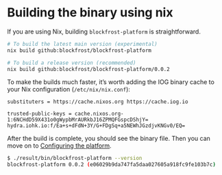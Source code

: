 # Building the binary using nix

If you are using Nix, building `blockfrost-platform` is straightforward.

```bash
# To build the latest main version (experimental)
nix build github:blockfrost/blockfrost-platform

# To build a release version (recommended)
nix build github:blockfrost/blockfrost-platform/0.0.2
```

To make the builds much faster, it’s worth adding the IOG binary cache to your Nix configuration (`/etc/nix/nix.conf`):

```
substituters = https://cache.nixos.org https://cache.iog.io

trusted-public-keys = cache.nixos.org-1:6NCHdD59X431o0gWypbMrAURkbJ16ZPMQFGspcDShjY= hydra.iohk.io:f/Ea+s+dFdN+3Y/G+FDgSq+a5NEWhJGzdjvKNGv0/EQ=
```

After the build is complete, you should see the binary file.
Then you can move on to [Configuring the platform](/configuration).

```bash
$ ./result/bin/blockfrost-platform --version
blockfrost-platform 0.0.2 (e06029b9da747fa5daa027605a918fc9fe103b7c)
```
